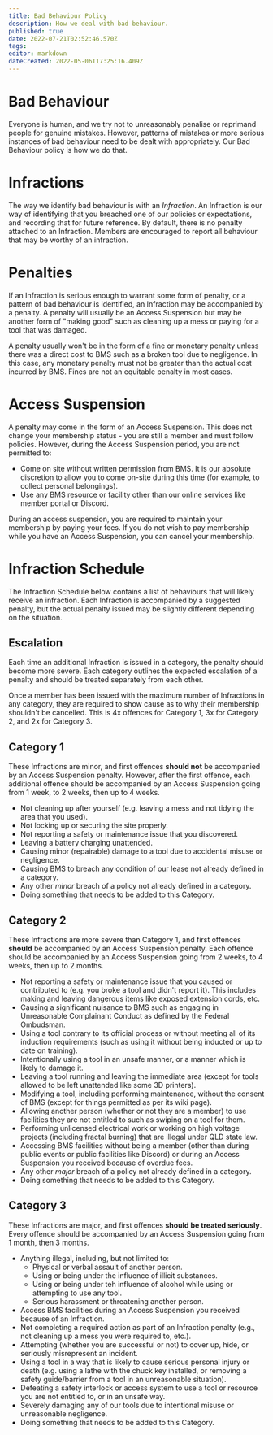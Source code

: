 ```yaml
---
title: Bad Behaviour Policy
description: How we deal with bad behaviour.
published: true
date: 2022-07-21T02:52:46.570Z
tags: 
editor: markdown
dateCreated: 2022-05-06T17:25:16.409Z
---
```


# Bad Behaviour
Everyone is human, and we try not to unreasonably penalise or reprimand people for genuine mistakes. However, patterns of mistakes or more serious instances of bad behaviour need to be dealt with appropriately. Our Bad Behaviour policy is how we do that.

# Infractions
The way we identify bad behaviour is with an *Infraction*. An Infraction is our way of identifying that you breached one of our policies or expectations, and recording that for future reference. By default, there is no penalty attached to an Infraction. Members are encouraged to report all behaviour that may be worthy of an infraction.

# Penalties
If an Infraction is serious enough to warrant some form of penalty, or a pattern of bad behaviour is identified, an Infraction may be accompanied by a penalty. A penalty will usually be an Access Suspension but may be another form of "making good" such as cleaning up a mess or paying for a tool that was damaged.

A penalty usually won't be in the form of a fine or monetary penalty unless there was a direct cost to BMS such as a broken tool due to negligence. In this case, any monetary penalty must not be greater than the actual cost incurred by BMS. Fines are not an equitable penalty in most cases.

# Access Suspension
A penalty may come in the form of an Access Suspension. This does not change your membership status - you are still a member and must follow policies. However, during the Access Suspension period, you are not permitted to:
* Come on site without written permission from BMS. It is our absolute discretion to allow you to come on-site during this time (for example, to collect personal belongings).
* Use any BMS resource or facility other than our online services like member portal or Discord.

During an access suspension, you are required to maintain your membership by paying your fees. If you do not wish to pay membership while you have an Access Suspension, you can cancel your membership.

# Infraction Schedule
The Infraction Schedule below contains a list of behaviours that will likely receive an infraction. Each Infraction is accompanied by a suggested penalty, but the actual penalty issued may be slightly different depending on the situation.

## Escalation
Each time an additional Infraction is issued in a category, the penalty should become more severe. Each category outlines the expected escalation of a penalty and should be treated separately from each other.

Once a member has been issued with the maximum number of Infractions in any category, they are required to show cause as to why their membership shouldn't be cancelled. This is 4x offences for Category 1, 3x for Category 2, and 2x for Category 3.

## Category 1
These Infractions are minor, and first offences **should not** be accompanied by an Access Suspension penalty. However, after the first offence, each additional offence should be accompanied by an Access Suspension going from 1 week, to 2 weeks, then up to 4 weeks.

* Not cleaning up after yourself (e.g. leaving a mess and not tidying the area that you used).
* Not locking up or securing the site properly.
* Not reporting a safety or maintenance issue that you discovered.
* Leaving a battery charging unattended.
* Causing minor (repairable) damage to a tool due to accidental misuse or negligence.
* Causing BMS to breach any condition of our lease not already defined in a category.
* Any other *minor* breach of a policy not already defined in a category.
* Doing something that needs to be added to this Category.

## Category 2
These Infractions are more severe than Category 1, and first offences **should** be accompanied by an Access Suspension penalty. Each offence should be accompanied by an Access Suspension going from 2 weeks, to 4 weeks, then up to 2 months.

* Not reporting a safety or maintenance issue that you caused or contributed to (e.g. you broke a tool and didn't report it). This includes making and leaving dangerous items like exposed extension cords, etc.
* Causing a significant nuisance to BMS such as engaging in Unreasonable Complainant Conduct as defined by the Federal Ombudsman.
* Using a tool contrary to its official process or without meeting all of its induction requirements (such as using it without being inducted or up to date on training).
* Intentionally using a tool in an unsafe manner, or a manner which is likely to damage it.
* Leaving a tool running and leaving the immediate area (except for tools allowed to be left unattended like some 3D printers).
* Modifying a tool, including performing maintenance, without the consent of BMS (except for things permitted as per its wiki page).
* Allowing another person (whether or not they are a member) to use facilities they are not entitled to such as swiping on a tool for them.
* Performing unlicensed electrical work or working on high voltage projects (including fractal burning) that are illegal under QLD state law.
* Accessing BMS facilities without being a member (other than during public events or public facilities like Discord) or during an Access Suspension you received because of overdue fees.
* Any other *major* breach of a policy not already defined in a category.
* Doing something that needs to be added to this Category.

## Category 3
These Infractions are major, and first offences **should be treated seriously**. Every offence should be accompanied by an Access Suspension going from 1 month, then 3 months.

* Anything illegal, including, but not limited to:
	* Physical or verbal assault of another person.
  * Using or being under the influence of illicit substances.
  * Using or being under teh influence of alcohol while using or attempting to use any tool.
  * Serious harassment or threatening another person.
* Access BMS facilities during an Access Suspension you received because of an Infraction.
* Not completing a required action as part of an Infraction penalty (e.g., not cleaning up a mess you were required to, etc.).
* Attempting (whether you are successful or not) to cover up, hide, or seriously misrepresent an incident.
* Using a tool in a way that is likely to cause serious personal injury or death (e.g. using a lathe with the chuck key installed, or removing a safety guide/barrier from a tool in an unreasonable situation).
* Defeating a safety interlock or access system to use a tool or resource you are not entitled to, or in an unsafe way.
* Severely damaging any of our tools due to intentional misuse or unreasonable negligence.
* Doing something that needs to be added to this Category.
